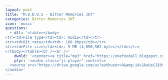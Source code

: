 ```yaml
---
layout: post
title: "M.O.D.U.S - Bitter Memories JKT"
categories: Bitter Memories JKT
icon: 'music'
questions:
  - dtl: '<table><tbody>
<tr><td>File type</td><td>: Audio</td></tr>
<tr><td>Bit rate</td><td>: 160 kbps</td></tr>
<tr><td>File size</td><td>: 5 MB (4,850,502 bytes)</td></tr>
</tbody></table><br /><br />'
    dwnld: '<center><a title="mp3" href="https://onefoodall.blogspot.com/2019/09/blog-post_6.html?u=U2FsdGVkX189vaNQZes0QlQYyQt7lUzr6EUDGHRth35UxRvJjwuwgnIFLtYWQ4oOXsb6HXm%2BqdkhmgRTST3R36%2B3tBD%2BO6ZlKwefUpbHlr1vArWy1j8IvwJNfEZhNYPvrrfUVYSqw%2F427zQ8A5BR3ILksLwLVG7RdMwxBumD%2FjY%2FkGrG8onJF4KiedA8Pge3" class="ut" target="_blank"><span class="feather-icon icon-download"> Download</span></a></center><br /><br />'
    plyr: '<audio class="js-player" controls>
  <source src="https://drive.google.com/uc?authuser=0&amp;id=1kaUsC3IOS3_5SvAqTuASP9AG8u_1vUm3&amp;export=download" type="audio/mp3">
</audio>'
---
```

